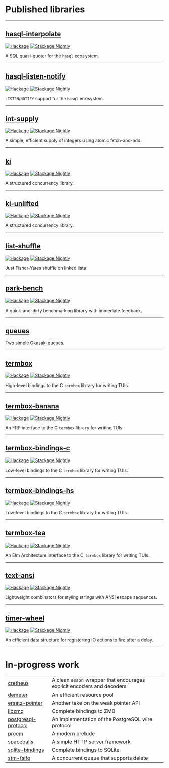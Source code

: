 # Published libraries

---

## [hasql-interpolate](https://github.com/awkward-squad/hasql-interpolate)

[![Hackage](https://img.shields.io/hackage/v/hasql-interpolate.svg?label=hasql-interpolate&logo=haskell)](https://hackage.haskell.org/package/hasql-interpolate) [![Stackage Nightly](https://stackage.org/package/hasql-interpolate/badge/nightly)](https://www.stackage.org/nightly/package/hasql-interpolate)

A SQL quasi-quoter for the `hasql` ecosystem.

---

## [hasql-listen-notify](https://github.com/awkward-squad/hasql-listen-notify)

[![Hackage](https://img.shields.io/hackage/v/hasql-listen-notify.svg?label=hasql-listen-notify&logo=haskell)](https://hackage.haskell.org/package/hasql-listen-notify) [![Stackage Nightly](https://stackage.org/package/hasql-listen-notify/badge/nightly)](https://www.stackage.org/nightly/package/hasql-listen-notify)

`LISTEN`/`NOTIFY` support for the `hasql` ecosystem.

---

## [int-supply](https://github.com/awkward-squad/int-supply)

[![Hackage](https://img.shields.io/hackage/v/int-supply.svg?label=int-supply&logo=haskell)](https://hackage.haskell.org/package/int-supply) [![Stackage Nightly](https://stackage.org/package/int-supply/badge/nightly)](https://www.stackage.org/nightly/package/int-supply)

A simple, efficient supply of integers using atomic fetch-and-add.

---

## [ki](https://github.com/awkward-squad/ki)

[![Hackage](https://img.shields.io/hackage/v/ki.svg?label=ki&logo=haskell)](https://hackage.haskell.org/package/ki) [![Stackage Nightly](https://stackage.org/package/ki/badge/nightly)](https://www.stackage.org/nightly/package/ki)

A structured concurrency library.

---

## [ki-unlifted](https://github.com/awkward-squad/ki)

[![Hackage](https://img.shields.io/hackage/v/ki-unlifted.svg?label=ki-unlifted&logo=haskell)](https://hackage.haskell.org/package/ki-unlifted) [![Stackage Nightly](https://stackage.org/package/ki-unlifted/badge/nightly)](https://www.stackage.org/nightly/package/ki-unlifted)

A structured concurrency library.

---

## [list-shuffle](https://github.com/awkward-squad/list-shuffle)

[![Hackage](https://img.shields.io/hackage/v/list-shuffle.svg?label=list-shuffle&logo=haskell)](https://hackage.haskell.org/package/list-shuffle) [![Stackage Nightly](https://stackage.org/package/list-shuffle/badge/nightly)](https://www.stackage.org/nightly/package/list-shuffle)

Just Fisher-Yates shuffle on linked lists.

---

## [park-bench](https://github.com/awkward-squad/park-bench)

[![Hackage](https://img.shields.io/hackage/v/queues.svg?label=queues&logo=haskell)](https://hackage.haskell.org/package/queues) [![Stackage Nightly](https://stackage.org/package/queues/badge/nightly)](https://www.stackage.org/nightly/package/queues)

A quick-and-dirty benchmarking library with immediate feedback.

---

## [queues](https://github.com/awkward-squad/queues)

Two simple Okasaki queues.

---

## [termbox](https://github.com/awkward-squad/termbox)

[![Hackage](https://img.shields.io/hackage/v/termbox.svg?label=termbox&logo=haskell)](https://hackage.haskell.org/package/termbox) [![Stackage Nightly](https://stackage.org/package/termbox/badge/nightly)](https://www.stackage.org/nightly/package/termbox)

High-level bindings to the C `termbox` library for writing TUIs.

---

## [termbox-banana](https://github.com/awkward-squad/termbox)

[![Hackage](https://img.shields.io/hackage/v/termbox-banana.svg?label=termbox-banana&logo=haskell)](https://hackage.haskell.org/package/termbox-banana) [![Stackage Nightly](https://stackage.org/package/termbox-banana/badge/nightly)](https://www.stackage.org/nightly/package/termbox-banana)

An FRP interface to the C `termbox` library for writing TUIs.

---

## [termbox-bindings-c](https://github.com/awkward-squad/termbox)

[![Hackage](https://img.shields.io/hackage/v/termbox-bindings-c.svg?label=termbox-bindings-c&logo=haskell)](https://hackage.haskell.org/package/termbox-bindings-c) [![Stackage Nightly](https://stackage.org/package/termbox-bindings-c/badge/nightly)](https://www.stackage.org/nightly/package/termbox-bindings-c)

Low-level bindings to the C `termbox` library for writing TUIs.

---

## [termbox-bindings-hs](https://github.com/awkward-squad/termbox)

[![Hackage](https://img.shields.io/hackage/v/termbox-bindings-hs.svg?label=termbox-bindings-hs&logo=haskell)](https://hackage.haskell.org/package/termbox-bindings-hs) [![Stackage Nightly](https://stackage.org/package/termbox-bindings-hs/badge/nightly)](https://www.stackage.org/nightly/package/termbox-bindings-hs)

Low-level bindings to the C `termbox` library for writing TUIs.

---

## [termbox-tea](https://github.com/awkward-squad/termbox)

[![Hackage](https://img.shields.io/hackage/v/termbox-tea.svg?label=termbox-tea&logo=haskell)](https://hackage.haskell.org/package/termbox-tea) [![Stackage Nightly](https://stackage.org/package/termbox-tea/badge/nightly)](https://www.stackage.org/nightly/package/termbox-tea)

An Elm Architecture interface to the C `termbox` library for writing TUIs.

---

## [text-ansi](https://github.com/awkward-squad/text-ansi)

[![Hackage](https://img.shields.io/hackage/v/text-ansi.svg?label=text-ansi&logo=haskell)](https://hackage.haskell.org/package/text-ansi) [![Stackage Nightly](https://stackage.org/package/text-ansi/badge/nightly)](https://www.stackage.org/nightly/package/text-ansi)

Lightweight combinators for styling strings with ANSI escape sequences.

---

## [timer-wheel](https://github.com/awkward-squad/timer-wheel)

[![Hackage](https://img.shields.io/hackage/v/timer-wheel.svg?label=timer-wheel&logo=haskell)](https://hackage.haskell.org/package/timer-wheel) [![Stackage Nightly](https://stackage.org/package/timer-wheel/badge/nightly)](https://www.stackage.org/nightly/package/timer-wheel)

An efficient data structure for registering IO actions to fire after a delay.

---

# In-progress work

| | |
| --- | --- |
| [cretheus](https://github.com/awkward-squad/cretheus) | A clean `aeson` wrapper that encourages explicit encoders and decoders |
| [demeter](https://github.com/awkward-squad/demeter) | An efficient resource pool |
| [ersatz-pointer](https://github.com/awkward-squad/ersatz-pointer) | Another take on the weak pointer API |
| [libzmq](https://github.com/awkward-squad/libzmq) | Complete bindings to ZMQ |
| [postgresql-protocol](https://github.com/awkward-squad/postgresql-protocol) | An implementation of the PostgreSQL wire protocol |
| [proem](https://github.com/awkward-squad/proem) | A modern prelude |
| [spaceballs](https://github.com/awkward-squad/spaceballs) | A simple HTTP server framework |
| [sqlite-bindings](https://github.com/awkward-squad/sqlite-bindings) | Complete bindings to SQLite |
| [stm-fsifo](https://github.com/awkward-squad/stm-fsifo) | A concurrent queue that supports delete |
